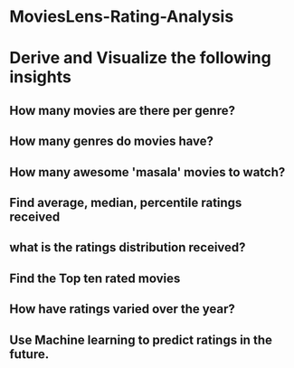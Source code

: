 # MoviesLens-Rating-Analysis
# Derive and Visualize the following insights
## How many movies are there per genre?
## How many genres do movies have?
## How many awesome 'masala' movies to watch?
## Find average, median, percentile ratings received
## what is the ratings distribution received?
## Find the Top ten rated movies
## How have ratings varied over the year?
## Use Machine learning to predict ratings in the future.
